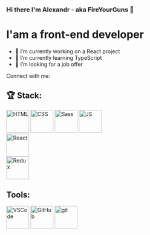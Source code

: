 ### Hi there I'm Alexandr - aka FireYourGuns 👋

# I'am a front-end developer

- 🔭 I’m currently working on a React project
- 🌱 I’m currently learning TypeScript
- 👯 I’m looking for a job offer

Connect with me:


## 🏆 Stack:

<img src="https://user-images.githubusercontent.com/60598547/119217439-c0286e00-bac9-11eb-9c92-93f36757f533.png"
     alt="HTML"
     width="60px" />
<img src="https://user-images.githubusercontent.com/60598547/119216744-062f0300-bac5-11eb-8e94-2741e9d464a7.png"
     alt="CSS"
     width="60px" />
<img src="https://sass-lang.com/"
     alt="Sass"
     width="60px" /> 
<img src="https://user-images.githubusercontent.com/60598547/119216766-2363d180-bac5-11eb-8b9d-3b3e4a573271.png"
     alt="JS"
     width="60px" />  
<img src="https://user-images.githubusercontent.com/60598547/119216771-2d85d000-bac5-11eb-8316-9c42247c485f.png"
     alt="React"
     width="60px" />       
<img src="https://user-images.githubusercontent.com/60598547/119216775-38406500-bac5-11eb-9751-a3f744b2b8a8.png"
     alt="Redux"
     width="60px" />
     
## Tools:     
<img src="https://user-images.githubusercontent.com/60598547/119217306-dd107180-bac8-11eb-9038-27af90b45eb5.png"
     alt="VSCode"
     width="60px" />
<img src="https://user-images.githubusercontent.com/60598547/119217321-f7e2e600-bac8-11eb-9974-7fe563e1171a.png"
     alt="GitHub"
     width="60px" />
<img src="https://user-images.githubusercontent.com/60598547/119217341-1e088600-bac9-11eb-9d56-36a6f7538716.png"
     alt="git"
     width="60px" />
<!-- <img src="![](https://camo.githubusercontent.com/ef97122d50b2b5f9c1564463e7e4dc20be81b81afa93f6f33499226d06e70d66/68747470733a2f2f63646e2e6a7364656c6976722e6e65742f6e706d2f73696d706c652d69636f6e7340332e332e302f69636f6e732f6e706d2e737667)"
     alt="npm"
     width="60px" /> -->

